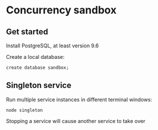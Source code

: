 # Concurrency sandbox

## Get started

Install PostgreSQL, at least version 9.6

Create a local database: 

    create database sandbox;

## Singleton service

Run multiple service instances in different terminal windows:

    node singleton

Stopping a service will cause another service to take over